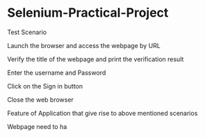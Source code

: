 # Selenium-Practical-Project

Test Scenario

Launch the browser and access the webpage by URL

Verify the title of the webpage and print the verification result

Enter the username and Password

Click on the Sign in button

Close the web browser

Feature of Application that give rise to above mentioned scenarios

Webpage need to ha
